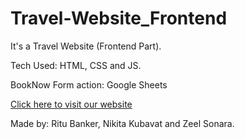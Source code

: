 # Travel-Website_Frontend
 <p>It's a Travel Website (Frontend Part).</p> 
 <p>Tech Used: HTML, CSS and JS.</p>
 <p>BookNow Form action: Google Sheets</p>
 <p><a href = "https://ritu268.github.io/Travel-Website-Frontend/">Click here to visit our website</a></p>
 <p>Made by: Ritu Banker, Nikita Kubavat and Zeel Sonara.</p>
